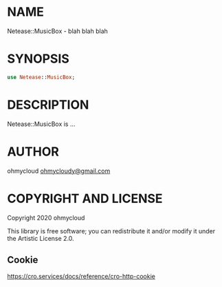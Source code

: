 NAME
====

Netease::MusicBox - blah blah blah

SYNOPSIS
========

```raku
use Netease::MusicBox;
```

DESCRIPTION
===========

Netease::MusicBox is ...

AUTHOR
======

ohmycloud <ohmycloudy@gmail.com>

COPYRIGHT AND LICENSE
=====================

Copyright 2020 ohmycloud

This library is free software; you can redistribute it and/or modify it under the Artistic License 2.0.

## Cookie

https://cro.services/docs/reference/cro-http-cookie